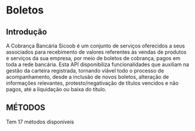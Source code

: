 # Boletos

## Introdução
A Cobrança Bancária Sicoob é um conjunto de serviços oferecidos a seus associados para recebimento de valores referentes às vendas de produtos e serviços da sua empresa, por meio de boletos de cobrança, pagos em toda a rede bancária. Esta API disponibiliza funcionalidades que auxiliam na gestão da carteira registrada, tornando viável todo o processo de acompanhamento, desde a inclusão de novos boletos, alteração de informações relevantes, protesto/negativação de títulos vencidos e não pagos, até a liquidação ou baixa do título.

## MÉTODOS
Tem 17 métodos disponíveis